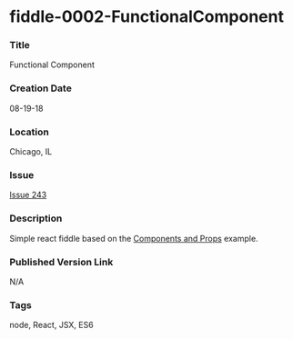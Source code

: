 fiddle-0002-FunctionalComponent
======


### Title

Functional Component


### Creation Date

08-19-18


### Location

Chicago, IL


### Issue

[Issue 243](https://github.com/bradyhouse/house/issues/243)


### Description

Simple react fiddle based on the [Components and Props](https://reactjs.org/docs/components-and-props.html) example.


### Published Version Link

N/A


### Tags

node, React, JSX, ES6
